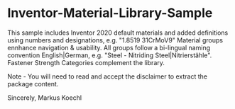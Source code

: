 # Inventor-Material-Library-Sample

This sample includes Inventor 2020 default materials and added definitions using numbers and designations, e.g. "1.8519 31CrMoV9" 
Material groups ennhance navigation & usability. All groups follow a bi-lingual naming convention English|German, e.g. "Steel - Nitriding Steel|Nitrierstähle".
Fastener Strength Categories complement the library.

Note - You will need to read and accept the disclaimer to extract the package content.


Sincerely,
Markus Koechl
